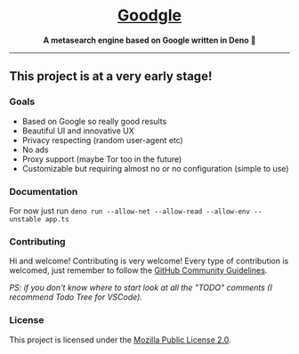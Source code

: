 <h1 align='center'><ins>Goodgle</ins></h1>
<p align='center'><strong>A metasearch engine based on Google written in Deno 🦕</strong></p>

---

## This project is at a very early stage!

### Goals

- Based on Google so really good results
- Beautiful UI and innovative UX
- Privacy respecting (random user-agent etc)
- No ads
- Proxy support (maybe Tor too in the future)
- Customizable but requiring almost no or no configuration (simple to use)

### Documentation

For now just run `deno run --allow-net --allow-read --allow-env --unstable app.ts`

### Contributing

Hi and welcome! Contributing is very welcome! Every type of contribution is welcomed, just remember to follow the [GitHub Community Guidelines](https://docs.github.com/articles/github-community-guidelines).

*PS: if you don't know where to start look at all the "TODO" comments (I recommend Todo Tree for VSCode).*

### License

This project is licensed under the [Mozilla Public License 2.0](./LICENSE).
